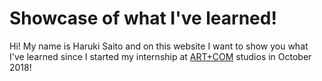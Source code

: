 # Showcase of what I've learned!

Hi! My name is Haruki Saito and on this website I want to show you what I've learned since I started my internship at [ART+COM](https://artcom.de/) studios in October 2018!


